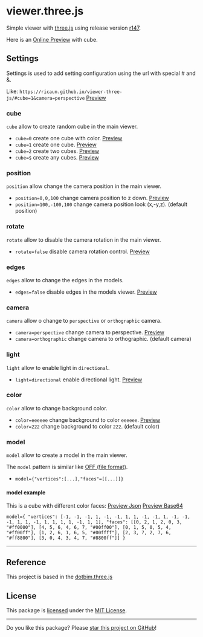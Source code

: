 # viewer.three.js

Simple viewer with [three.js](https://github.com/mrdoob/three.js) using release version [r147](https://github.com/mrdoob/three.js/releases/tag/r147).

Here is an [Online Preview](https://ricaun.github.io/viewer-three-js/#cube=1) with cube.

## Settings

Settings is used to add setting configuration using the url with special # and &.

Like: `https://ricaun.github.io/viewer-three-js/#cube=1&camera=perspective` [Preview](https://ricaun.github.io/viewer-three-js/#cube=1&camera=perspective)

### cube

`cube` allow to create random cube in the main viewer.
* `cube=0` create one cube with color. [Preview](https://ricaun.github.io/viewer-three-js/#cube=0)
* `cube=1` create one cube. [Preview](https://ricaun.github.io/viewer-three-js/#cube=1)
* `cube=2` create two cubes. [Preview](https://ricaun.github.io/viewer-three-js/#cube=2)
* `cube=$` create any cubes. [Preview](https://ricaun.github.io/viewer-three-js/#cube=5)

### position

`position` allow change the camera position in the main viewer.

* `position=0,0,100` change camera position to z down. [Preview](https://ricaun.github.io/viewer-three-js/#cube=1&position=0,0,100)
* `position=100,-100,100` change camera position look (x,-y,z). (default position)

### rotate

`rotate` allow to disable the camera rotation in the main viewer. 

* `rotate=false` disable camera rotation control. [Preview](https://ricaun.github.io/viewer-three-js/#cube=1&rotate=false)

### edges

`edges` allow to change the edges in the models.

* `edges=false` disable edges in the models viewer. [Preview](https://ricaun.github.io/viewer-three-js/#cube=1&edges=false)

### camera

`camera` allow o change to `perspective` or `orthographic` camera.

* `camera=perspective` change camera to perspective. [Preview](https://ricaun.github.io/viewer-three-js/#cube=1&camera=perspective)
* `camera=orthographic` change camera to orthographic. (default camera)

### light

`light` allow to enable light in `directional`.

* `light=directional` enable directional light. [Preview](https://ricaun.github.io/viewer-three-js/#cube=0&light=directional)

### color

`color` allow to change background color.

* `color=eeeeee` change background to color `eeeeee`. [Preview](https://ricaun.github.io/viewer-three-js/#cube=1&color=eeeeee)
* `color=222` change background to color `222`. (default color)

### model

`model` allow to create a model in the main viewer.

The `model` pattern is similar like [OFF (file format)](https://en.wikipedia.org/wiki/OFF_(file_format)).

* `model={"vertices":[...],"faces"=[[...]]}`

#### model example

This is a cube with different color faces: 
[Preview Json](https://ricaun.github.io/viewer-three-js/#model={%20%22vertices%22:%20[-1,%20-1,%20-1,%201,%20-1,%20-1,%201,%201,%20-1,%20-1,%201,%20-1,%20-1,%20-1,%201,%201,%20-1,%201,%201,%201,%201,%20-1,%201,%201],%20%22faces%22:%20[[0,%202,%201,%202,%200,%203,%20%22#ff0000%22],%20[4,%205,%206,%204,%206,%207,%20%22#00ff00%22],%20[0,%201,%205,%200,%205,%204,%20%22#ff00ff%22],%20[1,%202,%206,%201,%206,%205,%20%22#00ffff%22],%20[2,%203,%207,%202,%207,%206,%20%22#ff8800%22],%20[3,%200,%204,%203,%204,%207,%20%22#8800ff%22]]%20})
[Preview Base64](https://ricaun.github.io/viewer-three-js/index.html#model=eyAidmVydGljZXMiOiBbLTEsIC0xLCAtMSwgMSwgLTEsIC0xLCAxLCAxLCAtMSwgLTEsIDEsIC0xLCAtMSwgLTEsIDEsIDEsIC0xLCAxLCAxLCAxLCAxLCAtMSwgMSwgMV0sICJmYWNlcyI6IFtbMCwgMiwgMSwgMiwgMCwgMywgIiNmZjAwMDAiXSwgWzQsIDUsIDYsIDQsIDYsIDcsICIjMDBmZjAwIl0sIFswLCAxLCA1LCAwLCA1LCA0LCAiI2ZmMDBmZiJdLCBbMSwgMiwgNiwgMSwgNiwgNSwgIiMwMGZmZmYiXSwgWzIsIDMsIDcsIDIsIDcsIDYsICIjZmY4ODAwIl0sIFszLCAwLCA0LCAzLCA0LCA3LCAiIzg4MDBmZiJdXSB9)

```
model={ "vertices": [-1, -1, -1, 1, -1, -1, 1, 1, -1, -1, 1, -1, -1, -1, 1, 1, -1, 1, 1, 1, 1, -1, 1, 1], "faces": [[0, 2, 1, 2, 0, 3, "#ff0000"], [4, 5, 6, 4, 6, 7, "#00ff00"], [0, 1, 5, 0, 5, 4, "#ff00ff"], [1, 2, 6, 1, 6, 5, "#00ffff"], [2, 3, 7, 2, 7, 6, "#ff8800"], [3, 0, 4, 3, 4, 7, "#8800ff"]] }
```

--- 

## Reference

This project is based in the [dotbim.three.js](https://github.com/ricaun/dotbim.three.js)

## License

This package is [licensed](LICENSE) under the [MIT License](https://en.wikipedia.org/wiki/MIT_License).

---

Do you like this package? Please [star this project on GitHub](../../stargazers)!
